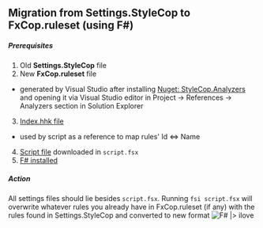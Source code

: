 ## Migration from Settings.StyleCop to FxCop.ruleset (using F#)
##### Prerequisites
1. Old **Settings.StyleCop** file
2. New **FxCop.ruleset** file
  * generated by Visual Studio after installing [Nuget: StyleCop.Analyzers](https://www.nuget.org/packages/StyleCop.Analyzers) 
    and opening it via Visual Studio editor in Project → References → Analyzers section in Solution Explorer
3. [Index.hhk file](https://github.com/StyleCop/StyleCop/raw/master/Project/Docs/Rules/Index.hhk)
  * used by script as a reference to map rules' Id ⇔ Name
4. [Script file](http://fssnip.net/ss) downloaded in `script.fsx`
5. [F# installed](http://fsharp.org/)

##### Action
All settings files should lie besides `script.fsx`. 
Running `fsi script.fsx` will overwrite whatever rules you already have in FxCop.ruleset (if any) 
with the rules found in Settings.StyleCop and converted to new format
![F# |> ilove](http://www.pirrmann.net/wp-content/uploads/2014/04/fsharp-pipe-i-love.jpg)

